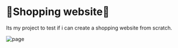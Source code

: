 # 🛒Shopping website🛒
Its my project to test if i can create a shopping website from scratch.

![page](https://github.com/user-attachments/assets/91ac4efe-ec44-44a0-854b-30163d00387b)
